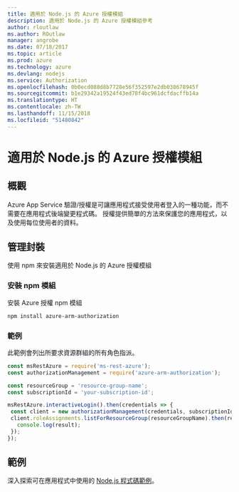 ```yaml
---
title: 適用於 Node.js 的 Azure 授權模組
description: 適用於 Node.js 的 Azure 授權模組參考
author: rloutlaw
ms.author: ROutlaw
manager: angrobe
ms.date: 07/18/2017
ms.topic: article
ms.prod: azure
ms.technology: azure
ms.devlang: nodejs
ms.service: Authorization
ms.openlocfilehash: 0b0ecd088d8b7728e56f352597e2db038678945f
ms.sourcegitcommit: b1e29342a19524f43ed70f4bc961dcfdacffb14a
ms.translationtype: HT
ms.contentlocale: zh-TW
ms.lasthandoff: 11/15/2018
ms.locfileid: "51480842"
---
```

# <a name="azure-authorization-modules-for-nodejs"></a>適用於 Node.js 的 Azure 授權模組

## <a name="overview"></a>概觀

Azure App Service 驗證/授權是可讓應用程式接受使用者登入的一種功能，而不需要在應用程式後端變更程式碼。 授權提供簡單的方法來保護您的應用程式，以及使用每位使用者的資料。

## <a name="management-package"></a>管理封裝

使用 npm 來安裝適用於 Node.js 的 Azure 授權模組

### <a name="install-the-npm-module"></a>安裝 npm 模組

安裝 Azure 授權 npm 模組

```bash
npm install azure-arm-authorization
```

### <a name="example"></a>範例

此範例會列出所要求資源群組的所有角色指派。

```javascript
const msRestAzure = require('ms-rest-azure');
const authorizationManagement = require('azure-arm-authorization');

const resourceGroup = 'resource-group-name';
const subscriptionId = 'your-subscription-id';

msRestAzure.interactiveLogin().then(credentials => {
 const client = new authorizationManagement(credentials, subscriptionId);
 client.roleAssignments.listForResourceGroup(resourceGroupName).then(result => {
   console.log(result);
 });
});
```

## <a name="samples"></a>範例

深入探索可在應用程式中使用的 [Node.js 程式碼範例](https://azure.microsoft.com/resources/samples/?platform=nodejs)。
